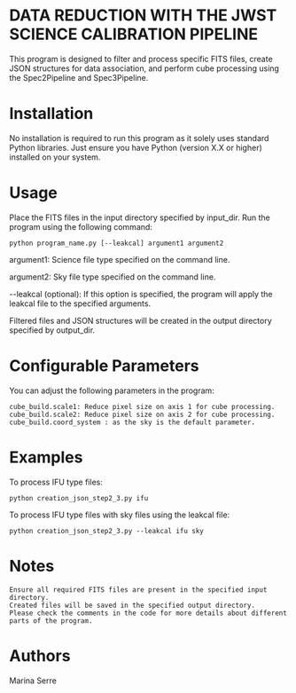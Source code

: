 # DATA REDUCTION WITH THE JWST SCIENCE CALIBRATION PIPELINE 

This program is designed to filter and process specific FITS files, create JSON structures for data association, and perform cube processing using the Spec2Pipeline and Spec3Pipeline.

# Installation

No installation is required to run this program as it solely uses standard Python libraries. Just ensure you have Python (version X.X or higher) installed on your system.

# Usage

Place the FITS files in the input directory specified by input_dir.
Run the program using the following command:

    python program_name.py [--leakcal] argument1 argument2 

argument1: Science file type specified on the command line.

argument2: Sky file type specified on the command line.

--leakcal (optional): If this option is specified, the program will apply the leakcal file to the specified arguments.

Filtered files and JSON structures will be created in the output directory specified by output_dir.

# Configurable Parameters

You can adjust the following parameters in the program:

    cube_build.scale1: Reduce pixel size on axis 1 for cube processing.
    cube_build.scale2: Reduce pixel size on axis 2 for cube processing.
    cube_build.coord_system : as the sky is the default parameter.


# Examples

To process IFU type files:

    python creation_json_step2_3.py ifu

To process IFU type files with sky files using the leakcal file:

    python creation_json_step2_3.py --leakcal ifu sky 

# Notes
    Ensure all required FITS files are present in the specified input directory.
    Created files will be saved in the specified output directory.
    Please check the comments in the code for more details about different parts of the program.

# Authors

Marina Serre
